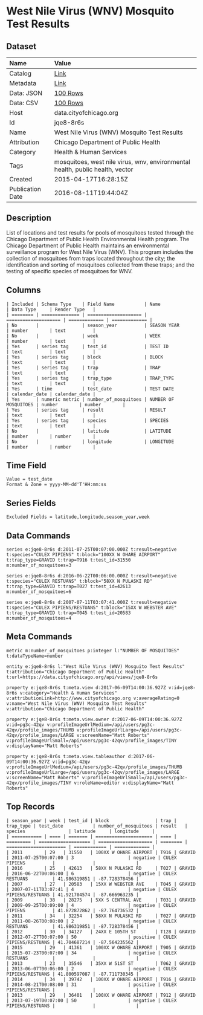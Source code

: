 # West Nile Virus (WNV) Mosquito Test Results

## Dataset

| Name | Value |
| :--- | :---- |
| Catalog | [Link](https://catalog.data.gov/dataset/wnv-mosquito-test-results-42116) |
| Metadata | [Link](https://data.cityofchicago.org/api/views/jqe8-8r6s) |
| Data: JSON | [100 Rows](https://data.cityofchicago.org/api/views/jqe8-8r6s/rows.json?max_rows=100) |
| Data: CSV | [100 Rows](https://data.cityofchicago.org/api/views/jqe8-8r6s/rows.csv?max_rows=100) |
| Host | data.cityofchicago.org |
| Id | jqe8-8r6s |
| Name | West Nile Virus (WNV) Mosquito Test Results |
| Attribution | Chicago Department of Public Health |
| Category | Health & Human Services |
| Tags | mosquitoes, west nile virus, wnv, environmental health, public health, vector |
| Created | 2015-04-17T16:28:15Z |
| Publication Date | 2016-08-11T19:44:04Z |

## Description

List of locations and test results for pools of mosquitoes tested through the Chicago Department of Public Health Environmental Health program. The Chicago Department of Public Health maintains an environmental surveillance program for West Nile Virus (WNV).  This program includes the collection of mosquitoes from traps located throughout the city; the identification and sorting of mosquitoes collected from these traps; and the testing of specific species of mosquitoes for WNV.

## Columns

```ls
| Included | Schema Type    | Field Name           | Name                 | Data Type     | Render Type   |
| ======== | ============== | ==================== | ==================== | ============= | ============= |
| No       |                | season_year          | SEASON YEAR          | number        | text          |
| No       |                | week                 | WEEK                 | number        | text          |
| Yes      | series tag     | test_id              | TEST ID              | text          | text          |
| Yes      | series tag     | block                | BLOCK                | text          | text          |
| Yes      | series tag     | trap                 | TRAP                 | text          | text          |
| Yes      | series tag     | trap_type            | TRAP_TYPE            | text          | text          |
| Yes      | time           | test_date            | TEST DATE            | calendar_date | calendar_date |
| Yes      | numeric metric | number_of_mosquitoes | NUMBER OF MOSQUITOES | number        | number        |
| Yes      | series tag     | result               | RESULT               | text          | text          |
| Yes      | series tag     | species              | SPECIES              | text          | text          |
| No       |                | latitude             | LATITUDE             | number        | number        |
| No       |                | longitude            | LONGITUDE            | number        | number        |
```

## Time Field

```ls
Value = test_date
Format & Zone = yyyy-MM-dd'T'HH:mm:ss
```

## Series Fields

```ls
Excluded Fields = latitude,longitude,season_year,week
```

## Data Commands

```ls
series e:jqe8-8r6s d:2011-07-25T00:07:00.000Z t:result=negative t:species="CULEX PIPIENS" t:block="100XX W OHARE AIRPORT" t:trap_type=GRAVID t:trap=T916 t:test_id=31550 m:number_of_mosquitoes=3

series e:jqe8-8r6s d:2016-06-22T00:06:00.000Z t:result=negative t:species="CULEX RESTUANS" t:block="58XX N PULASKI RD" t:trap_type=GRAVID t:trap=T027 t:test_id=42613 m:number_of_mosquitoes=6

series e:jqe8-8r6s d:2007-07-11T03:07:41.000Z t:result=negative t:species="CULEX PIPIENS/RESTUANS" t:block="15XX W WEBSTER AVE" t:trap_type=GRAVID t:trap=T045 t:test_id=20583 m:number_of_mosquitoes=4
```

## Meta Commands

```ls
metric m:number_of_mosquitoes p:integer l:"NUMBER OF MOSQUITOES" t:dataTypeName=number

entity e:jqe8-8r6s l:"West Nile Virus (WNV) Mosquito Test Results" t:attribution="Chicago Department of Public Health" t:url=https://data.cityofchicago.org/api/views/jqe8-8r6s

property e:jqe8-8r6s t:meta.view d:2017-06-09T14:00:36.927Z v:id=jqe8-8r6s v:category="Health & Human Services" v:attributionLink=http://www.cityofchicago.org v:averageRating=0 v:name="West Nile Virus (WNV) Mosquito Test Results" v:attribution="Chicago Department of Public Health"

property e:jqe8-8r6s t:meta.view.owner d:2017-06-09T14:00:36.927Z v:id=pg3c-42qv v:profileImageUrlMedium=/api/users/pg3c-42qv/profile_images/THUMB v:profileImageUrlLarge=/api/users/pg3c-42qv/profile_images/LARGE v:screenName="Matt Roberts" v:profileImageUrlSmall=/api/users/pg3c-42qv/profile_images/TINY v:displayName="Matt Roberts"

property e:jqe8-8r6s t:meta.view.tableauthor d:2017-06-09T14:00:36.927Z v:id=pg3c-42qv v:profileImageUrlMedium=/api/users/pg3c-42qv/profile_images/THUMB v:profileImageUrlLarge=/api/users/pg3c-42qv/profile_images/LARGE v:screenName="Matt Roberts" v:profileImageUrlSmall=/api/users/pg3c-42qv/profile_images/TINY v:roleName=editor v:displayName="Matt Roberts"
```

## Top Records

```ls
| season_year | week | test_id | block                 | trap | trap_type | test_date           | number_of_mosquitoes | result   | species                | latitude     | longitude     | 
| =========== | ==== | ======= | ===================== | ==== | ========= | =================== | ==================== | ======== | ====================== | ============ | ============= | 
| 2011        | 29   | 31550   | 100XX W OHARE AIRPORT | T916 | GRAVID    | 2011-07-25T00:07:00 | 3                    | negative | CULEX PIPIENS          |              |               | 
| 2016        | 25   | 42613   | 58XX N PULASKI RD     | T027 | GRAVID    | 2016-06-22T00:06:00 | 6                    | negative | CULEX RESTUANS         | 41.986319851 | -87.728378456 | 
| 2007        | 27   | 20583   | 15XX W WEBSTER AVE    | T045 | GRAVID    | 2007-07-11T03:07:41 | 4                    | negative | CULEX PIPIENS/RESTUANS | 41.921704574 | -87.666963235 | 
| 2009        | 38   | 28275   | 5XX S CENTRAL AVE     | T031 | GRAVID    | 2009-09-25T00:09:00 | 4                    | negative | CULEX PIPIENS          | 41.872872862 | -87.764736532 | 
| 2011        | 34   | 32254   | 58XX N PULASKI RD     | T027 | GRAVID    | 2011-08-26T00:08:00 | 2                    | negative | CULEX RESTUANS         | 41.986319851 | -87.728378456 | 
| 2012        | 30   | 34127   | 24XX E 105TH ST       | T128 | GRAVID    | 2012-07-27T00:07:00 | 50                   | positive | CULEX PIPIENS/RESTUANS | 41.704687214 | -87.564235562 | 
| 2015        | 29   | 41361   | 100XX W OHARE AIRPORT | T905 | GRAVID    | 2015-07-23T00:07:00 | 34                   | negative | CULEX RESTUANS         |              |               | 
| 2013        | 23   | 35546   | 35XX W 51ST ST        | T062 | GRAVID    | 2013-06-07T00:06:00 | 2                    | negative | CULEX PIPIENS/RESTUANS | 41.800597087 | -87.711730345 | 
| 2014        | 34   | 39742   | 100XX W OHARE AIRPORT | T916 | GRAVID    | 2014-08-21T00:08:00 | 31                   | positive | CULEX PIPIENS/RESTUANS |              |               | 
| 2013        | 29   | 36401   | 100XX W OHARE AIRPORT | T912 | GRAVID    | 2013-07-19T00:07:00 | 50                   | negative | CULEX PIPIENS/RESTUANS |              |               | 
```